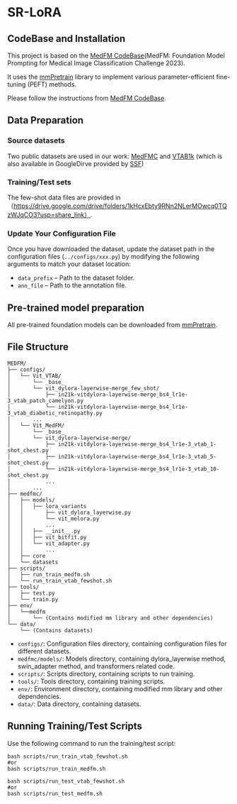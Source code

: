 # SR-LoRA


## CodeBase and Installation
This project is based on the [MedFM CodeBase](https://github.com/openmedlab/MedFM)(MedFM: Foundation Model Prompting for Medical Image Classification Challenge 2023).

It uses the [mmPretrain](https://github.com/open-mmlab/mmpretrain) library to implement various parameter-efficient fine-tuning (PEFT) methods.

Please follow the instructions from [MedFM CodeBase](https://github.com/openmedlab/MedFM).

## Data Preparation

### Source datasets

Two public datasets are used in our work: [MedFMC](https://medfm2023.grand-challenge.org/medfm2023/) and [VTAB1k](https://github.com/google-research/task_adaptation?tab=readme-ov-file) (which is also available in GoogleDirve provided by [SSF](https://github.com/dongzelian/SSF))
 
### Training/Test sets

The few-shot data files are provided in （https://drive.google.com/drive/folders/1kHcxEbty9RNn2NLerMOwcq0TQzWJqCO3?usp=share_link）.


### Update Your Configuration File

Once you have downloaded the dataset, update the dataset path in the configuration files (`../configs/xxx.py`) by modifying the following arguments to match your dataset location:

- `data_prefix` – Path to the dataset folder.
- `ann_file` – Path to the annotation file. 
  
## Pre-trained model preparation

All pre-trained foundation models can be downloaded from [mmPretrain](https://github.com/open-mmlab/mmpretrain).

## File Structure
```
MEDFM/
├── configs/
│   └── Vit_VTAB/
│       └── _base_
│       └── vit_dylora-layerwise-merge_few_shot/
│           ├── in21k-vitdylora-layerwise-merge_bs4_lr1e-3_vtab_patch_camelyon.py
│           └── in21k-vitdylora-layerwise-merge_bs4_lr1e-3_vtab_diabetic_retinopathy.py
│       ...
│   └── Vit_MedFM/
│       └── _base_
│       └── vit_dylora-layerwise-merge/
│           ├── in21k-vitdylora-layerwise-merge_bs4_lr1e-3_vtab_1-shot_chest.py
│           ├── in21k-vitdylora-layerwise-merge_bs4_lr1e-3_vtab_5-shot_chest.py
│           └── in21k-vitdylora-layerwise-merge_bs4_lr1e-3_vtab_10-shot_chest.py
│           ...
│       ...
├── medfmc/
│   ├── models/
│   │   ├── lora_variants
│   │       ├── vit_dylora_layerwise.py
│   │       └── vit_melora.py
│   │       ...
│   │   ├── __init__.py
│   │   ├── vit_bitfit.py
│   │   └── vit_adapter.py
│   │       ...
│   ├── core
│   └── datasets
├── scripts/
│   ├── run_train_medfm.sh
│   └── run_train_vtab_fewshot.sh
├── tools/
│   ├── test.py
│   └── train.py
├── env/
│   └──medfm
│       └── (Contains modified mm library and other dependencies)
└── data/
    └── (Contains datasets)

```

- `configs/`: Configuration files directory, containing configuration files for different datasets.
- `medfmc/models/`: Models directory, containing dylora_layerwise method, swin_adapter method, and transformers related code.
- `scripts/`: Scripts directory, containing scripts to run training.
- `tools/`: Tools directory, containing training scripts.
- `env/`: Environment directory, containing modified mm library and other dependencies.
- `data/`: Data directory, containing datasets.


## Running Training/Test Scripts
Use the following command to run the training/test script:
```
bash scripts/run_train_vtab_fewshot.sh
#or
bash scripts/run_train_medfm.sh

bash scripts/run_test_vtab_fewshot.sh
#or
bash scripts/run_test_medfm.sh
```

